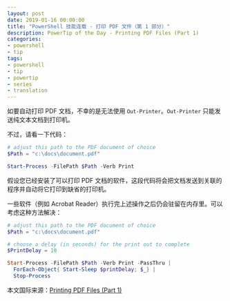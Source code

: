 ```yaml
---
layout: post
date: 2019-01-16 00:00:00
title: "PowerShell 技能连载 - 打印 PDF 文件（第 1 部分）"
description: PowerTip of the Day - Printing PDF Files (Part 1)
categories:
- powershell
- tip
tags:
- powershell
- tip
- powertip
- series
- translation
---
```

如要自动打印 PDF 文档，不幸的是无法使用 `Out-Printer`。`Out-Printer` 只能发送纯文本文档到打印机。

不过，请看一下代码：

```powershell
# adjust this path to the PDF document of choice
$Path = "c:\docs\document.pdf"

Start-Process -FilePath $Path -Verb Print
```

假设您已经安装了可以打印 PDF 文档的软件，这段代码将会把文档发送到关联的程序并自动将它打印到缺省的打印机。

一些软件（例如 Acrobat Reader）执行完上述操作之后仍会驻留在内存里。可以考虑这种方法解决：

```powershell
# adjust this path to the PDF document of choice
$Path = "c:\docs\document.pdf"

# choose a delay (in seconds) for the print out to complete
$PrintDelay = 10

Start-Process -FilePath $Path -Verb Print -PassThru | 
  ForEach-Object{ Start-Sleep $printDelay; $_} | 
  Stop-Process
```

<!--more-->
本文国际来源：[Printing PDF Files (Part 1)](https://community.idera.com/database-tools/powershell/powertips/b/tips/posts/printing-pdf-files-part-1)
